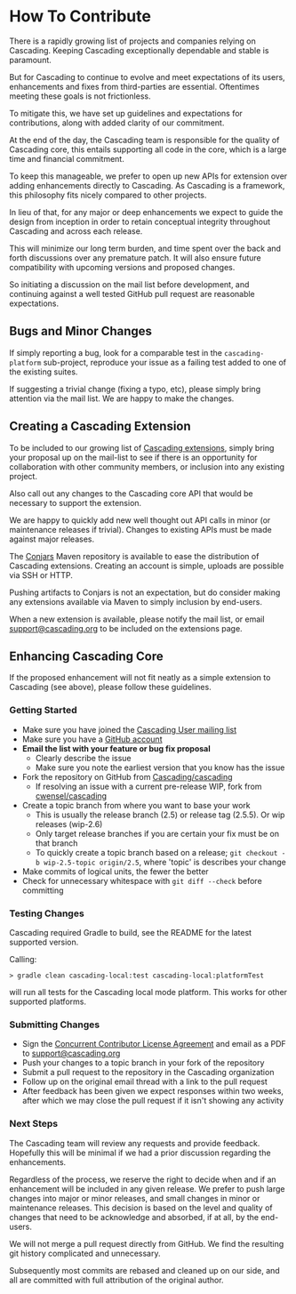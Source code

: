 # How To Contribute

There is a rapidly growing list of projects and companies relying on Cascading. Keeping Cascading exceptionally 
dependable and stable is paramount.    

But for Cascading to continue to evolve and meet expectations of its users, enhancements and fixes from third-parties 
are essential. Oftentimes meeting these goals is not frictionless.

To mitigate this, we have set up guidelines and expectations for contributions, along with added clarity of our 
commitment.

At the end of the day, the Cascading team is responsible for the quality of Cascading core, this entails 
supporting all code in the core, which is a large time and financial commitment. 

To keep this manageable, we prefer to open up new APIs for extension over adding enhancements directly to Cascading. As
Cascading is a framework, this philosophy fits nicely compared to other projects. 

In lieu of that, for any major or deep enhancements we expect to guide the design from inception in order to retain 
conceptual integrity throughout Cascading and across each release. 

This will minimize our long term burden, and time spent over the back and forth discussions over any premature patch. 
It will also ensure future compatibility with upcoming versions and proposed changes. 

So initiating a discussion on the mail list before development, and continuing against a well tested GitHub pull 
request are reasonable expectations.

## Bugs and Minor Changes

If simply reporting a bug, look for a comparable test in the `cascading-platform` sub-project, reproduce your issue as 
a failing test added to one of the existing suites.

If suggesting a trivial change (fixing a typo, etc), please simply bring attention via the mail list. We are happy to
make the changes.

## Creating a Cascading Extension

To be included to our growing list of [Cascading extensions](http://www.cascading.org/extensions/), simply 
bring your proposal up on the mail-list to see if there is an opportunity for collaboration with other community
members, or inclusion into any existing project.

Also call out any changes to the Cascading core API that would be necessary to support the extension.

We are happy to quickly add new well thought out API calls in minor (or maintenance releases if trivial). Changes to 
existing APIs must be made against major releases.

The [Conjars](http://conjars.org) Maven repository is available to ease the distribution of Cascading extensions. 
Creating an account is simple, uploads are possible via SSH or HTTP. 

Pushing artifacts to Conjars is not an expectation, but do consider making any extensions available via Maven to 
simply inclusion by end-users.

When a new extension is available, please notify the mail list, or email support@cascading.org to be included
on the extensions page.

## Enhancing Cascading Core

If the proposed enhancement will not fit neatly as a simple extension to Cascading (see above), please follow these
guidelines.

### Getting Started

* Make sure you have joined the [Cascading User mailing list](http://cascading.org/support/)
* Make sure you have a [GitHub account](https://github.com/signup/free)
* **Email the list with your feature or bug fix proposal**
  * Clearly describe the issue
  * Make sure you note the earliest version that you know has the issue
* Fork the repository on GitHub from [Cascading/cascading](https://github.com/Cascading/cascading)
  * If resolving an issue with a current pre-release WIP, fork from [cwensel/cascading](https://github.com/cwensel/cascading)
* Create a topic branch from where you want to base your work
  * This is usually the release branch (2.5) or release tag (2.5.5). Or wip releases (wip-2.6) 
  * Only target release branches if you are certain your fix must be on that branch
  * To quickly create a topic branch based on a release; `git checkout -b wip-2.5-topic origin/2.5`, 
    where 'topic' is describes your change
* Make commits of logical units, the fewer the better
* Check for unnecessary whitespace with `git diff --check` before committing

### Testing Changes

Cascading required Gradle to build, see the README for the latest supported version.

Calling:

    > gradle clean cascading-local:test cascading-local:platformTest 

will run all tests for the Cascading local mode platform. This works for other supported platforms.

### Submitting Changes

* Sign the [Concurrent Contributor License Agreement](http://files.concurrentinc.com/agreements/Concurrent_Contributor_Agreement.doc)
  and email as a PDF to support@cascading.org
* Push your changes to a topic branch in your fork of the repository
* Submit a pull request to the repository in the Cascading organization
* Follow up on the original email thread with a link to the pull request
* After feedback has been given we expect responses within two weeks, after which we may close the pull request 
  if it isn't showing any activity

### Next Steps

The Cascading team will review any requests and provide feedback. Hopefully this will be minimal if we had a prior
discussion regarding the enhancements. 

Regardless of the process, we reserve the right to decide when and if an enhancement will be included in any given 
release. We prefer to push large changes into major or minor releases, and small changes in minor or maintenance 
releases. This decision is based on the level and quality of changes that need to be acknowledge and absorbed, if at 
all, by the end-users.

We will not merge a pull request directly from GitHub. We find the resulting git history complicated and unnecessary. 

Subsequently most commits are rebased and cleaned up on our side, and all are committed with full attribution of the 
original author.